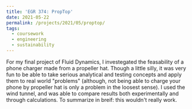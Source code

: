 ```yaml
---
title: 'EGR 374: PropTop'
date: 2021-05-22
permalink: /projects/2021/05/proptop/
tags:
  - coursework
  - engineering
  - sustainability
---
```


For my final project of Fluid Dynamics, I investegated the feasability of a phone charger made from a propeller hat. Though a little silly, it was very fun to be able to take serious analytical and testing concepts and apply them to real world "problems" (although, not being able to charge your phone by propeller hat is only a problem in the loosest sense). I used the wind tunnel, and was able to compare results both experimentally and through calculations. To summarize in breif: this wouldn't really work.  
